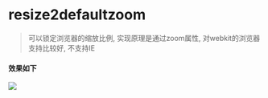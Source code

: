 # resize2defaultzoom

> 可以锁定浏览器的缩放比例, 实现原理是通过zoom属性, 对webkit的浏览器支持比较好, 不支持IE

#### 效果如下

![](http://upload-images.jianshu.io/upload_images/252050-7aa98173d6da7a6f.gif?imageMogr2/auto-orient/strip%7CimageView2/2/w/633)
